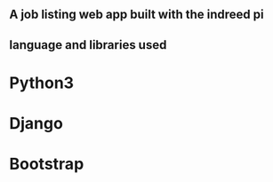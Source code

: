## A job listing web app built with the indreed pi


## language and libraries used

# Python3
# Django
# Bootstrap
